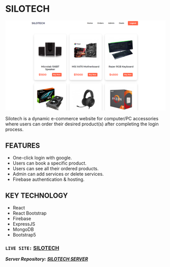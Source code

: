 # SILOTECH

![SILOTECH](https://raw.githubusercontent.com/mekaiser/silotech-client/main/src/images/silotech-git-cover.png)

Silotech is a dynamic e-commerce website for computer/PC accessories where users can order their desired product(s) after completing the login process.

## FEATURES

- One-click login with google.
- Users can book a specific product.
- Users can see all their ordered products.
- Admin can add services or delete services.
- Firebase authentication & hosting.

## KEY TECHNOLOGY

- React
- React Bootstrap
- Firebase
- ExpressJS
- MongoDB
- Bootstrap5

### `LIVE SITE:` [SILOTECH](https://silotech-shop.web.app/)

**_Server Repository:_** **_[SILOTECH SERVER](https://github.com/mekaiser/silotech-server)_**
